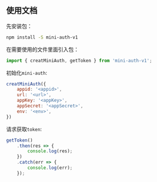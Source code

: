 ## 使用文档

先安装包：

```bash
npm install -S mini-auth-v1
```

在需要使用的文件里面引入包：

```javascript
import { creatMiniAuth, getToken } from 'mini-auth-v1';
```

初始化`mini-auth`:

```javascript
creatMiniAuth({
    appid: '<appid>',
    url: '<url>',
    appKey: '<appKey>',
    appSecret: '<appSecret>',
    env: '<env>',
})
```

请求获取`token`:

```javascript
getToken()
    .then(res => {
        console.log(res);
    })
    .catch(err => {
        console.log(err);
    });
```
